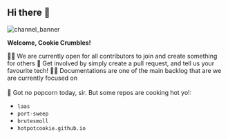 ## Hi there 👋
![channel_banner](https://user-images.githubusercontent.com/70483046/137577746-f6de7ecd-323f-437b-b1be-73b0b8398ed0.png)



**Welcome, Cookie Crumbles!**

🙋‍♀️ We are currently open for all contributors to join and create something for others 
🌈 Get involved by simply create a pull request, and tell us your favourite tech! 
👩‍💻 Documentations are one of the main backlog that are we are currently focused on<br><br>
🍿 Got no popcorn today, sir. But some repos are cooking hot yo!:
- ```laas```
- ```port-sweep```
- ```brutesmoll```
- ```hotpotcookie.github.io```
